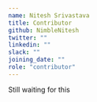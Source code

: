 ```yaml
---
name: Nitesh Srivastava
title: Contributor
github: NimbleNitesh
twitter: ""
linkedin: ""
slack: ""
joining_date: ""
role: "contributor"
---
```


Still waiting for this
